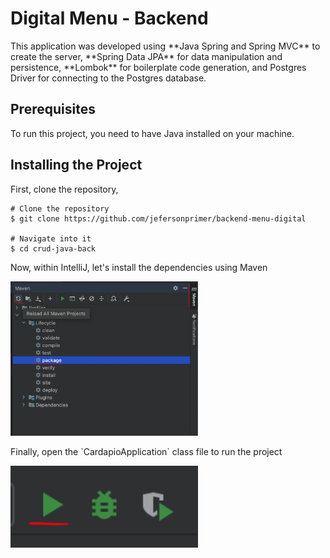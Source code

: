 <h1>Digital Menu - Backend</h1>

<p>This application was developed using **Java Spring and Spring MVC** to create the server, **Spring Data JPA** for data manipulation and persistence, **Lombok** for boilerplate code generation, and Postgres Driver for connecting to the Postgres database.</p>

<h2 id="pre-requisites"> Prerequisites</h2>

<p>To run this project, you need to have Java installed on your machine.</p>

<h2 id="how-to-use"> Installing the Project</h2>

<p>First, clone the repository,</p>

<pre><code># Clone the repository
$ git clone https://github.com/jefersonprimer/backend-menu-digital

# Navigate into it
$ cd crud-java-back
</code></pre>

<p>Now, within IntelliJ, let's install the dependencies using Maven</p>

<img width="300px" src="./.github/instalar-deps.png">

<p>Finally, open the `CardapioApplication` class file to run the project</p>

<img width="300px" src="./.github/executar.png">

